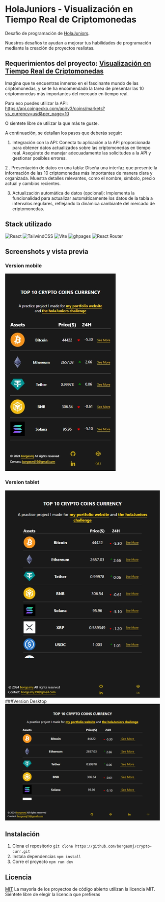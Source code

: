 # HolaJuniors - Visualización en Tiempo Real de Criptomonedas
Desafío de programación de [HolaJuniors](https://holajuniors.com).

Nuestros desafíos te ayudan a mejorar tus habilidades de programación mediante la creación de proyectos realistas.

## Requerimientos del proyecto: [Visualización en Tiempo Real de Criptomonedas](https://holajuniors.com/challenges/visualizacion-en-tiempo-real-de-criptomonedas)

Imagina que te encuentras inmerso en el fascinante mundo de las criptomonedas, y se te ha encomendado la tarea de presentar las 10 criptomonedas más importantes del mercado en tiempo real.

Para eso puedes utilizar la API: https://api.coingecko.com/api/v3/coins/markets?vs_currency=usd&per_page=10

O sientete libre de utilizar la que más te guste.

A continuación, se detallan los pasos que deberás seguir:

1. Integración con la API:
Conecta tu aplicación a la API proporcionada para obtener datos actualizados sobre las criptomonedas en tiempo real.
Asegúrate de manejar adecuadamente las solicitudes a la API y gestionar posibles errores.

2 . Presentación de datos en una tabla:
Diseña una interfaz que presente la información de las 10 criptomonedas más importantes de manera clara y organizada.
Muestra detalles relevantes, como el nombre, símbolo, precio actual y cambios recientes.

3. Actualización automática de datos (opcional):
Implementa la funcionalidad para actualizar automáticamente los datos de la tabla a intervalos regulares, reflejando la dinámica cambiante del mercado de criptomonedas.

## Stack utilizado
![React](https://img.shields.io/badge/React-20232A?style=for-the-badge&logo=react&logoColor=61DAFB)
![TailwindCSS](https://img.shields.io/badge/Tailwind_CSS-38B2AC?style=for-the-badge&logo=tailwind-css&logoColor=white)
![Vite](https://img.shields.io/badge/Vite-B73BFE?style=for-the-badge&logo=vite&logoColor=FFD62E)
![ghpages](https://img.shields.io/badge/GitHub%20Pages-222222?style=for-the-badge&logo=GitHub%20Pages&logoColor=white)
![React Router](https://img.shields.io/badge/React_Router-CA4245?style=for-the-badge&logo=react-router&logoColor=white)


## Screenshots y vista previa
### Version mobile
![Alt text](src/IMG/mobile.jpeg)
### Version tablet
![Alt text](src/IMG/iPad.jpeg)
###Version Desktop
![Alt text](src/IMG/desktop.jpeg)


## Instalación
1. Clona el repositorio
`git clone https://github.com/borgesmj/crypto-curr.git` 
2. Instala dependencias
`npm install`
3. Corre el proyecto
`npm run dev`

## Licencia
[MIT](https://choosealicense.com/licenses/mit/)
La mayoría de los proyectos de código abierto utilizan la licencia MIT. Siéntete libre de elegir la licencia que prefieras